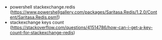 - powershell stackexchange.redis (https://www.powershellgallery.com/packages/Saritasa.Redis/1.2.0/Content/Saritasa.Redis.psm1)
- stackexchange keys count (https://stackoverflow.com/questions/41514786/how-can-i-get-a-key-count-for-stackexchange-redis)
